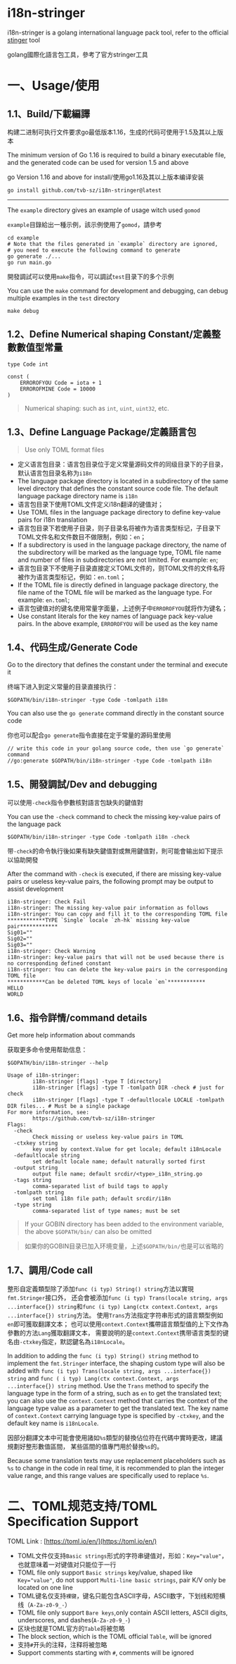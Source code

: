# i18n-stringer

i18n-stringer is a golang international language pack tool, refer to the official [stinger](https://github.com/golang/tools/tree/master/cmd/stringer) tool

golang國際化語言包工具，參考了官方stringer工具

# 一、Usage/使用

## 1.1、Build/下載編譯

构建二进制可执行文件要求go最低版本1.16，生成的代码可使用于1.5及其以上版本

The minimum version of Go 1.16 is required to build a binary executable file,
and the generated code can be used for version 1.5 and above

go Version 1.16 and above for install/使用go1.16及其以上版本编译安装
````
go install github.com/tvb-sz/i18n-stringer@latest
````

---

The `example` directory gives an example of usage witch used `gomod`

`example`目錄給出一種示例，該示例使用了`gomod`，請參考
````
cd example
# Note that the files generated in `example` directory are ignored, 
# you need to execute the following command to generate
go generate ./...
go run main.go
````

開發調試可以使用`make`指令，可以調試`test`目录下的多个示例

You can use the `make` command for development and debugging,
can debug multiple examples in the `test` directory
````
make debug
````

## 1.2、Define Numerical shaping Constant/定義整數數值型常量

````
type Code int

const (
    ERROROFYOU Code = iota + 1   
    ERROROFMINE Code = 10000
)
````

> Numerical shaping: such as `int`, `uint`, `uint32`, etc.

## 1.3、Define Language Package/定義語言包

> Use only TOML format files

* 定义语言包目录：语言包目录位于定义常量源码文件的同级目录下的子目录，默认语言包目录名称为`i18n`
* The language package directory is located in a subdirectory of the same level directory that defines the constant source code file. The default language package directory name is `i18n`
* 语言包目录下使用TOML文件定义i18n翻译的键值对；
* Use TOML files in the language package directory to define key-value pairs for i18n translation
* 语言包目录下若使用子目录，则子目录名将被作为语言类型标记，子目录下TOML文件名和文件数目不做限制，例如：`en`；
* If a subdirectory is used in the language package directory, the name of the subdirectory will be marked as the language type, TOML file name and number of files in subdirectories are not limited. For example: `en`;
* 语言包目录下不使用子目录直接定义TOML文件的，则TOML文件的文件名将被作为语言类型标记，例如：`en.toml`；
* If the TOML file is directly defined in language package directory, the file name of the TOML file will be marked as the language type. For example: `en.toml`;
* 语言包键值对的键名使用常量字面量，上述例子中`ERROROFYOU`就将作为键名；
* Use constant literals for the key names of language pack key-value pairs. In the above example, `ERROROFYOU` will be used as the key name

## 1.4、代码生成/Generate Code

Go to the directory that defines the constant under the terminal and execute it

终端下进入到定义常量的目录直接执行：
````
$GOPATH/bin/i18n-stringer -type Code -tomlpath i18n
````

You can also use the `go generate` command directly in the constant source code

你也可以配合`go generate`指令直接在定于常量的源码里使用
````
// write this code in your golang source code, then use `go generate` command
//go:generate $GOPATH/bin/i18n-stringer -type Code -tomlpath i18n
````

## 1.5、開發調試/Dev and debugging

可以使用`-check`指令參數核對語言包缺失的鍵值對

You can use the `-check` command
to check the missing key-value pairs of the language pack

````
$GOPATH/bin/i18n-stringer -type Code -tomlpath i18n -check
````

带`-check`的命令執行後如果有缺失鍵值對或無用鍵值對，則可能會输出如下提示以協助開發

After the command with `-check` is executed,
if there are missing key-value pairs or useless key-value pairs,
the following prompt may be output to assist development

````
i18n-stringer: Check Fail
i18n-stringer: The missing key-value pair information as follows
i18n-stringer: You can copy and fill it to the corresponding TOML file
************TYPE `Single` locale `zh-hk` missing key-value pair************
Sig01=""
Sig02=""
Sig03=""
i18n-stringer: Check Warning
i18n-stringer: key-value pairs that will not be used because there is no corresponding defined constant
i18n-stringer: You can delete the key-value pairs in the corresponding TOML file
************Can be deleted TOML keys of locale `en`************
HELLO
WORLD
````

## 1.6、指令詳情/command details

Get more help information about commands

获取更多命令使用帮助信息：
````
$GOPATH/bin/i18n-stringer --help
````

````
Usage of i18n-stringer:
        i18n-stringer [flags] -type T [directory]
        i18n-stringer [flags] -type T -tomlpath DIR -check # just for check
        i18n-stringer [flags] -type T -defaultlocale LOCALE -tomlpath DIR files... # Must be a single package
For more information, see:
        https://github.com/tvb-sz/i18n-stringer
Flags:
  -check
        Check missing or useless key-value pairs in TOML
  -ctxkey string
        key used by context.Value for get locale; default i18nLocale
  -defaultlocale string
        set default locale name; default naturally sorted first
  -output string
        output file name; default srcdir/<type>_i18n_string.go
  -tags string
        comma-separated list of build tags to apply
  -tomlpath string
        set toml i18n file path; default srcdir/i18n
  -type string
        comma-separated list of type names; must be set
````

> If your GOBIN directory has been added to the environment variable, the above `$GOPATH/bin/` can also be omitted

> 如果你的GOBIN目录已加入环境变量，上述`$GOPATH/bin/`也是可以省略的

## 1.7、調用/Code call

整形自定義類型除了添加`func (i typ) String() string`方法以實現`fmt.Stringer`接口外，
还会會被添加`func (i typ) Trans(locale string, args ...interface{}) string`和`func (i typ) Lang(ctx context.Context, args ...interface{}) string`方法。
使用`Trans`方法指定字符串形式的語言類型例如`en`即可獲取翻譯文本；
也可以使用`context.Context`攜帶語言類型值的上下文作為參數的方法`Lang`獲取翻譯文本，
需要說明的是`context.Context`携带语言类型的键名由`-ctxkey`指定，默認鍵名為`i18nLocale`。

In addition to adding the `func (i typ) String() string` method to implement the `fmt.Stringer` interface,
the shaping custom type will also be
added with `func (i typ) Trans(locale string, args ...interface{}) string` and `func ( i typ) Lang(ctx context.Context, args ...interface{}) string` method. 
Use the `Trans` method to specify the language type in the form of a string, 
such as `en` to get the translated text; 
you can also use the `context.Context` method that carries the
context of the language type value as a parameter to get the translated text.
The key name of `context.Context` carrying language type is specified by `-ctxkey`, 
and the default key name is `i18nLocale`.

因部分翻譯文本中可能會使用諸如`%s`類型的替換佔位符在代碼中實時更改，建議規劃好整形數值區間，
某些區間的值專門用於替換`%s`的。

Because some translation texts may use replacement placeholders such as `%s` to change in the code in real time, 
it is recommended to plan the integer value range, and this range values are specifically used to replace `%s`.

# 二、TOML规范支持/TOML Specification Support

TOML Link : [https://toml.io/en/](https://toml.io/en/)

* TOML文件仅支持`Basic strings`形式的字符串键值对，形如：`Key="value"`，也就意味着一对键值对只能位于一行
* TOML file only support `Basic strings` key/value, shaped like `Key="value"`, do not support `Multi-line basic strings`, pair K/V only be located on one line
* TOML键名仅支持`裸键`，键名只能包含ASCII字母，ASCII数字，下划线和短横线（`A-Za-z0-9_-`）
* TOML file only support `Bare keys`,only contain ASCII letters, ASCII digits, underscores, and dashes(`A-Za-z0-9_-`)
* 区块也就是TOML官方的`Table`将被忽略
* The block section, which is the TOML official `Table`, will be ignored
* 支持`#`开头的注释，注释将被忽略
* Support comments starting with `#`, comments will be ignored
